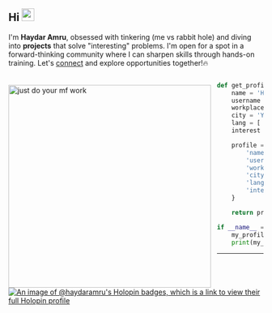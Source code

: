 <!---
haydaramru/haydaramru is a ✨ special ✨ repository because its `README.md` (this file) appears on your GitHub profile.
You can click the Preview link to take a look at your changes.

- 👋 Hi, I’m @haydaramru
- 👀 I’m interested in ...
- 🌱 I’m currently learning ...
- 💞️ I’m looking to collaborate on ...
- 📫 How to reach me ...
--->

## Hi <img src="https://media.giphy.com/media/hvRJCLFzcasrR4ia7z/giphy.gif" width="25px"></a>

I'm **Haydar Amru**, obsessed with tinkering (me vs rabbit hole) and diving into **projects** that solve "interesting" problems. I'm open for a spot in a forward-thinking community where I can sharpen skills through hands-on training. Let's [connect](https://www.linkedin.com/in/haydaramru/) and explore opportunities together!🔥

<a href="https://web.mit.edu/6.001/6.037/sicp.pdf">   
<img 
  src="https://raw.github.com/haydaramru/haydaramru/master/sicp.png" 
  alt="just do your mf work"
  style="margin-top:20px;margin-right:12px"
  align="left" 
  height="400px"
/>
</a>

```python

def get_profile():
    name = 'Haydar Amru Revanda'
    username = 'haydaramru'
    workplace = '?'
    city = 'Yogyakarta, 🇮🇩'
    lang = [ 'id', 'en' ]
    interest = [ 'cat🐱', 'dad jokes', 'philosophy' ]

    profile = {
        'name': name,
        'username': username,
        'workplace': workplace,
        'city': city,
        'languages': lang,
        'interests': interest
    }

    return profile

if __name__ == "__main__":
    my_profile = get_profile()
    print(my_profile)

```

---
[![An image of @haydaramru's Holopin badges, which is a link to view their full Holopin profile](https://holopin.me/haydaramru)](https://holopin.io/@haydaramru)
